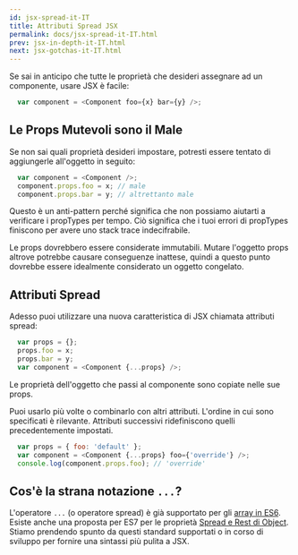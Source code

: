 ```yaml
---
id: jsx-spread-it-IT
title: Attributi Spread JSX
permalink: docs/jsx-spread-it-IT.html
prev: jsx-in-depth-it-IT.html
next: jsx-gotchas-it-IT.html
---
```


Se sai in anticipo che tutte le proprietà che desideri assegnare ad un componente, usare JSX è facile:

```javascript
  var component = <Component foo={x} bar={y} />;
```

## Le Props Mutevoli sono il Male

Se non sai quali proprietà desideri impostare, potresti essere tentato di aggiungerle all'oggetto in seguito:

```javascript
  var component = <Component />;
  component.props.foo = x; // male
  component.props.bar = y; // altrettanto male
```

Questo è un anti-pattern perché significa che non possiamo aiutarti a verificare i propTypes per tempo. Ciò significa che i tuoi errori di propTypes finiscono per avere uno stack trace indecifrabile.

Le props dovrebbero essere considerate immutabili. Mutare l'oggetto props altrove potrebbe causare conseguenze inattese, quindi a questo punto dovrebbe essere idealmente considerato un oggetto congelato.

## Attributi Spread

Adesso puoi utilizzare una nuova caratteristica di JSX chiamata attributi spread:

```javascript
  var props = {};
  props.foo = x;
  props.bar = y;
  var component = <Component {...props} />;
```

Le proprietà dell'oggetto che passi al componente sono copiate nelle sue props.

Puoi usarlo più volte o combinarlo con altri attributi. L'ordine in cui sono specificati è rilevante. Attributi successivi ridefiniscono quelli precedentemente impostati.

```javascript
  var props = { foo: 'default' };
  var component = <Component {...props} foo={'override'} />;
  console.log(component.props.foo); // 'override'
```

## Cos'è la strana notazione `...`?

L'operatore `...` (o operatore spread) è già supportato per gli [array in ES6](https://developer.mozilla.org/en-US/docs/Web/JavaScript/Reference/Operators/Spread_operator). Esiste anche una proposta per ES7 per le proprietà [Spread e Rest di Object](https://github.com/sebmarkbage/ecmascript-rest-spread). Stiamo prendendo spunto da questi standard supportati o in corso di sviluppo per fornire una sintassi più pulita a JSX.
